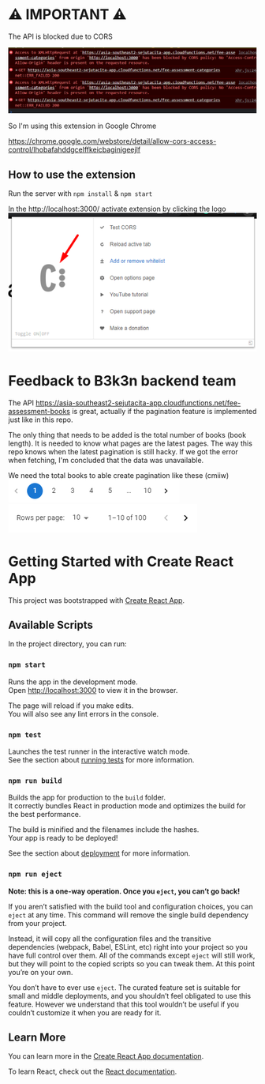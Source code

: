 # ⚠️ IMPORTANT ⚠️

The API is blocked due to CORS

![CORS error](readme/readmepic1.png? "CORS error")

So I'm using this extension in Google Chrome

https://chrome.google.com/webstore/detail/allow-cors-access-control/lhobafahddgcelffkeicbaginigeejlf

## How to use the extension

Run the server with `npm install` & `npm start`

In the http://localhost:3000/ activate extension by clicking the logo
![extension](readme/readmepic2.png? "Cors extension")

# Feedback to B3k3n backend team

The API https://asia-southeast2-sejutacita-app.cloudfunctions.net/fee-assessment-books is great, actually if the pagination feature is implemented just like in this repo.

The only thing that needs to be added is the total number of books (book length). It is needed to know what pages are the latest pages. The way this repo knows when the latest pagination is still hacky. If we got the error when fetching, I'm concluded that the data was unavailable.

We need the total books to able create pagination like these (cmiiw)
![doc](readme/readmepic3.png? "doc")
![doc](readme/readmepic4.png? "doc")

# Getting Started with Create React App

This project was bootstrapped with [Create React App](https://github.com/facebook/create-react-app).

## Available Scripts

In the project directory, you can run:

### `npm start`

Runs the app in the development mode.\
Open [http://localhost:3000](http://localhost:3000) to view it in the browser.

The page will reload if you make edits.\
You will also see any lint errors in the console.

### `npm test`

Launches the test runner in the interactive watch mode.\
See the section about [running tests](https://facebook.github.io/create-react-app/docs/running-tests) for more information.

### `npm run build`

Builds the app for production to the `build` folder.\
It correctly bundles React in production mode and optimizes the build for the best performance.

The build is minified and the filenames include the hashes.\
Your app is ready to be deployed!

See the section about [deployment](https://facebook.github.io/create-react-app/docs/deployment) for more information.

### `npm run eject`

**Note: this is a one-way operation. Once you `eject`, you can’t go back!**

If you aren’t satisfied with the build tool and configuration choices, you can `eject` at any time. This command will remove the single build dependency from your project.

Instead, it will copy all the configuration files and the transitive dependencies (webpack, Babel, ESLint, etc) right into your project so you have full control over them. All of the commands except `eject` will still work, but they will point to the copied scripts so you can tweak them. At this point you’re on your own.

You don’t have to ever use `eject`. The curated feature set is suitable for small and middle deployments, and you shouldn’t feel obligated to use this feature. However we understand that this tool wouldn’t be useful if you couldn’t customize it when you are ready for it.

## Learn More

You can learn more in the [Create React App documentation](https://facebook.github.io/create-react-app/docs/getting-started).

To learn React, check out the [React documentation](https://reactjs.org/).
